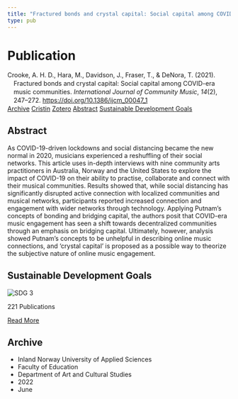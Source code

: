 ```yaml
---
title: "Fractured bonds and crystal capital: Social capital among COVID-era music communities"
type: pub
---
```

<h1>Publication</h1>
<article id="csl-bib-container-V5GS6P93" class="csl-bib-container">
  <div class="csl-bib-body" style="line-height: 1.35; padding-left: 1em; text-indent:-1em;">
  <div class="csl-entry">Crooke, A. H. D., Hara, M., Davidson, J., Fraser, T., &amp; DeNora, T. (2021). Fractured bonds and crystal capital: Social capital among COVID-era music communities. <i>International Journal of Community Music</i>, <i>14</i>(2), 247&#x2013;272. <a href="https://doi.org/10.1386/ijcm_00047_1">https://doi.org/10.1386/ijcm_00047_1</a></div>
</div>
  <div class="csl-bib-buttons">
    <a href="#taxonomy-article-V5GS6P93" class="csl-bib-button">Archive</a>
    <a href="https://app.cristin.no/results/show.jsf?id=2031426" alt="Cristin URL" class="csl-bib-button">Cristin</a>
    <a href="http://zotero.org/groups/5022929/items/V5GS6P93" alt="Zotero URL" class="csl-bib-button">Zotero</a>
    <a href="#abstract-article-V5GS6P93" class="csl-bib-button">Abstract</a>
    <a href="#sdg-article-V5GS6P93" class="csl-bib-button">Sustainable Development Goals</a>
  </div>
  <div id="csl-bib-meta-container-V5GS6P93"></div>
</article>
<div id="csl-bib-meta-V5GS6P93" class="csl-bib-meta">
  <article id="abstract-article-V5GS6P93" class="abstract-article">
    <h1>Abstract</h1>
    As COVID-19-driven lockdowns and social distancing became the new normal in 2020, musicians experienced a reshuffling of their social networks. This article uses in-depth interviews with nine community arts practitioners in Australia, Norway and the United States to explore the impact of COVID-19 on their ability to practise, collaborate and connect with their musical communities. Results showed that, while social distancing has significantly disrupted active connection with localized communities and musical networks, participants reported increased connection and engagement with wider networks through technology. Applying Putnam’s concepts of bonding and bridging capital, the authors posit that COVID-era music engagement has seen a shift towards decentralized communities through an emphasis on bridging capital. Ultimately, however, analysis showed Putnam’s concepts to be unhelpful in describing online music connections, and ‘crystal capital’ is proposed as a possible way to theorize the subjective nature of online music engagement.
  </article>
  <article id="sdg-article-V5GS6P93" class="sdg-article">
    <h1>Sustainable Development Goals</h1>
    <div class="sdg-container"><div id="sdg3" class="sdg">
<img src="{{< params subfolder >}}images/sdg/sdg03_en.png" class="image" alt="SDG 3">
<div class="sdg-overlay">
<p class="sdg-publication-count"><span>221</span> Publications</p>
<p><a href="https://sdgs.un.org/goals/goal3" class="sdg-read-more">Read More</a></p>
</div>
</div></div>
  </article>
  <article id="taxonomy-article-V5GS6P93" class="taxonomy-article">
    <h1>Archive</h1>
    <ul>
      <li>Inland Norway University of Applied Sciences</li>
      <li>Faculty of Education</li>
      <li>Department of Art and Cultural Studies</li>
      <li>2022</li>
      <li>June</li>
    </ul>
  </article>
</div>
